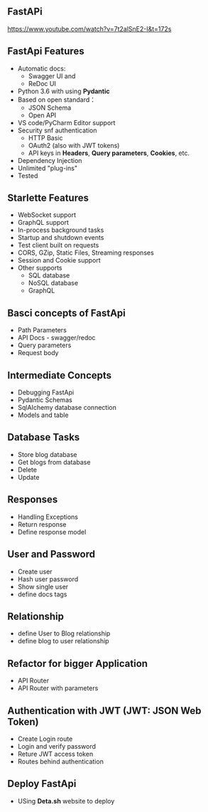## FastAPi

https://www.youtube.com/watch?v=7t2alSnE2-I&t=172s

## FastApi Features
* Automatic docs: 
    * Swagger UI and 
    * ReDoc UI
* Python 3.6 with using **Pydantic**
* Based on open standard：
    * JSON Schema
    * Open API
* VS code/PyCharm Editor support
* Security snf authentication
    * HTTP Basic
    * OAuth2 (also with JWT tokens)
    * API keys in **Headers**, **Query parameters**, **Cookies**, etc.
* Dependency Injection
* Unlimited "plug-ins"
* Tested


## Starlette Features
* WebSocket support
* GraphQL support
* In-process background tasks
* Startup and shutdown events
* Test client built on requests
* CORS, GZip, Static Files, Streaming responses
* Session and Cookie support
* Other supports
    * SQL database
    * NoSQL database
    * GraphQL

## Basci concepts of FastApi
* Path Parameters
* API Docs - swagger/redoc
* Query parameters
* Request body

## Intermediate Concepts
* Debugging FastApi
* Pydantic Schemas
* SqlAIchemy database connection
* Models and table

## Database Tasks
* Store blog database
* Get blogs from database
* Delete
* Update

## Responses
* Handling Exceptions
* Return response
* Define response model

## User and Password
* Create user
* Hash user password
* Show single user
* define docs tags

## Relationship
* define User to Blog relationship
* define blog to user relationship

## Refactor for bigger Application
* API Router
* API Router with parameters

## Authentication with JWT (JWT: JSON Web Token)
* Create Login route
* Login and verify password
* Reture JWT access token
* Routes behind authentication

## Deploy FastApi
* USing **Deta.sh** website to deploy